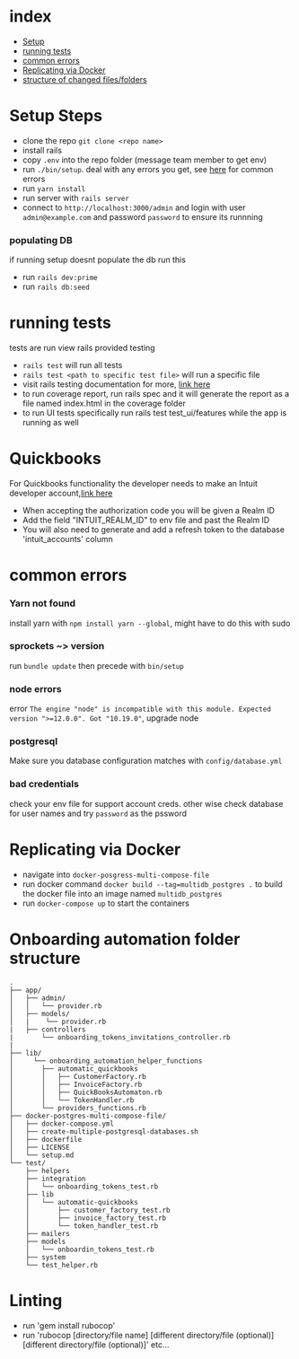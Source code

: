 # index
 * [Setup](#setup-steps)
 * [running tests](#running-tests)
 * [common errors](#common-errors)
 * [Replicating via Docker](#Replicating-via-Docker)
 * [structure of changed files/folders](#Onboarding-automation-folder-structure)

# Setup Steps
 * clone the repo `git clone <repo name>`
 * install rails
 * copy `.env` into the repo folder (message team member to get env)
 * run `./bin/setup`. deal with any errors you get, see [here](#common-errors) for common errors
 * run `yarn install`
 * run server with `rails server`
 * connect to `http://localhost:3000/admin` and login with user `admin@example.com` and password `password` to ensure its runnning
### populating DB
if running setup doesnt populate the db run this
 * run `rails dev:prime`
 * run `rails db:seed`
# running tests
tests are run view rails provided testing
 * `rails test` will run all tests
 * `rails test <path to specific test file>` will run a specific file
 * visit rails testing documentation for more, [link here](https://guides.rubyonrails.org/testing.html)
 * to run coverage report, run rails spec and it will generate the report as a file named index.html in the coverage folder
 * to run UI tests specifically run rails test test_ui/features while the app is running as well

# Quickbooks
For Quickbooks functionality the developer needs to make an Intuit developer account,[link here](https://developer.intuit.com/app/developer/homepage)
* When accepting the authorization code you will be given a Realm ID
* Add the field "INTUIT_REALM_ID" to env file and past the Realm ID
* You will also need to generate and add a refresh token to the database 'intuit_accounts' column

# common errors
### Yarn not found
install yarn with `npm install yarn --global`, might have to do this with sudo
### sprockets ~> version
run `bundle update` then precede with `bin/setup`
### node errors
error `The engine "node" is incompatible with this module. Expected version ">=12.0.0". Got "10.19.0"`, upgrade node
### postgresql
Make sure you database configuration matches with `config/database.yml`
### bad credentials
check your env file for support account creds. other wise check database for user names and try `password` as the pssword

# Replicating via Docker

 * navigate into `docker-posgress-multi-compose-file`
 * run docker command `docker build --tag=multidb_postgres .` to build the docker file into an image named `multidb_postgres`
 * run `docker-compose up` to start the containers 

# Onboarding automation folder structure
```
.
├── app/
│   ├── admin/
│   │   └── provider.rb
│   ├── models/
│   |    └── provider.rb
|   ├── controllers
|       └── onboarding_tokens_invitations_controller.rb
|
├── lib/
│     └── onboarding_automation_helper_functions
│       ├── automatic_quickbooks
│       │   ├── CustomerFactory.rb
│       │   ├── InvoiceFactory.rb
│       │   ├── QuickBooksAutomaton.rb
│       │   └── TokenHandler.rb
│       └── providers_functions.rb
├── docker-postgres-multi-compose-file/
│   ├── docker-compose.yml
│   ├── create-multiple-postgresql-databases.sh
│   ├── dockerfile
│   ├── LICENSE
│   └── setup.md
└── test/
    ├── helpers
    ├── integration
    │   └── onboarding_tokens_test.rb
    ├── lib
    │   └── automatic-quickbooks
    │       ├── customer_factory_test.rb
    │       ├── invoice_factory_test.rb
    │       └── token_handler_test.rb
    ├── mailers
    ├── models
    │   └── onboardin_tokens_test.rb
    ├── system
    └── test_helper.rb

```

# Linting

* run 'gem install rubocop'
* run 'rubocop [directory/file name] [different directory/file (optional)] [different directory/file (optional)]' etc...
